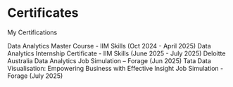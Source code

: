 # Certificates
My Certifications

Data Analytics Master Course - IIM Skills (Oct 2024 - April 2025)
Data Analytics Internship Certificate - IIM Skills (June 2025 - July 2025)
Deloitte Australia Data Analytics Job Simulation – Forage (Jun 2025)
Tata Data Visualisation: Empowering Business with Effective Insight Job Simulation - Forage (July 2025)
